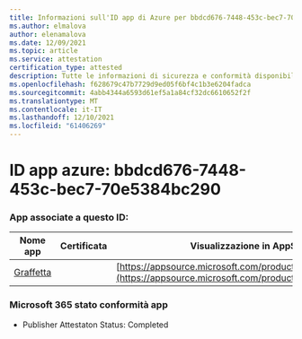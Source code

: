 ```yaml
---
title: Informazioni sull'ID app di Azure per bbdcd676-7448-453c-bec7-70e5384bc290
ms.author: elmalova
author: elenamalova
ms.date: 12/09/2021
ms.topic: article
ms.service: attestation
certification_type: attested
description: Tutte le informazioni di sicurezza e conformità disponibili per bbdcd676-7448-453c-bec7-70e5384bc290.
ms.openlocfilehash: f628679c47b7729d9ed05f6bf4c1b3e6204fadca
ms.sourcegitcommit: 4abb4344a6593d61ef5a1a84cf32dc6610652f2f
ms.translationtype: MT
ms.contentlocale: it-IT
ms.lasthandoff: 12/10/2021
ms.locfileid: "61406269"
---
```

# <a name="azure-app-id-bbdcd676-7448-453c-bec7-70e5384bc290"></a>ID app azure: bbdcd676-7448-453c-bec7-70e5384bc290


### <a name="apps-associated-with-this-id"></a>App associate a questo ID:
| **Nome app** | **Certificata** | **Visualizzazione in AppSource** |
|--------------|---------------|-----------------------|
| [Graffetta](https://docs.microsoft.com/microsoft-365-app-certification/forward/WA200003281) |  | [https://appsource.microsoft.com/product/office/WA200003281](https://appsource.microsoft.com/product/office/WA200003281) |

### <a name="microsoft-365-app-compliance-status"></a>Microsoft 365 stato conformità app
- Publisher Attestaton Status: Completed
